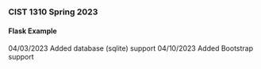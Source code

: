 ### CIST 1310 Spring 2023
#### Flask Example

04/03/2023 Added database (sqlite) support
04/10/2023 Added Bootstrap support